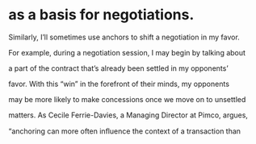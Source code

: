 # as a basis for negotiations.

Similarly, I’ll sometimes use anchors to shift a negotiation in my favor.

For example, during a negotiation session, I may begin by talking about

a part of the contract that’s already been settled in my opponents’

favor. With this “win” in the forefront of their minds, my opponents

may be more likely to make concessions once we move on to unsettled

matters. As Cecile Ferrie-Davies, a Managing Director at Pimco, argues,

“anchoring can more often inﬂuence the context of a transaction than